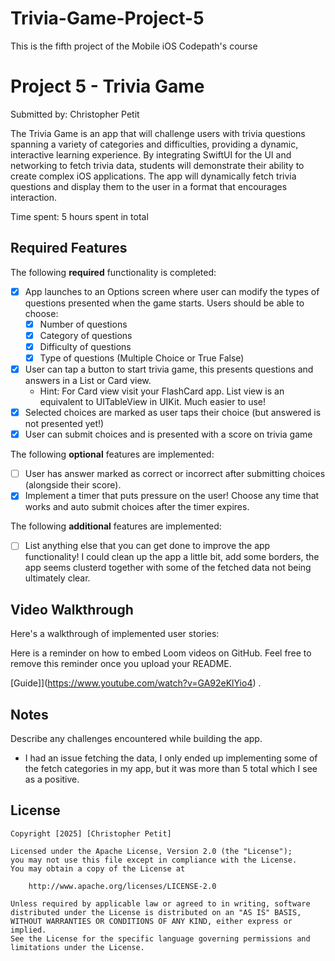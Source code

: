 # Trivia-Game-Project-5
This is the fifth project of the Mobile iOS Codepath's course

# Project 5 - Trivia Game

Submitted by: Christopher Petit

The Trivia Game is an app that will challenge users with trivia questions spanning a variety of categories and difficulties, providing a dynamic, interactive learning experience. By integrating SwiftUI for the UI and networking to fetch trivia data, students will demonstrate their ability to create complex iOS applications. The app will dynamically fetch trivia questions and display them to the user in a format that encourages interaction.

Time spent: 5 hours spent in total

## Required Features

The following **required** functionality is completed:

- [X] App launches to an Options screen where user can modify the types of questions presented when the game starts. Users should be able to choose:
  - [X] Number of questions
  - [X] Category of questions
  - [X] Difficulty of questions
  - [X] Type of questions (Multiple Choice or True False)
- [X] User can tap a button to start trivia game, this presents questions and answers in a List or Card view.
  - Hint: For Card view visit your FlashCard app. List view is an equivalent to UITableView in UIKit. Much easier to use!
- [X] Selected choices are marked as user taps their choice (but answered is not presented yet!)
- [X] User can submit choices and is presented with a score on trivia game
 
The following **optional** features are implemented:

- [ ] User has answer marked as correct or incorrect after submitting choices (alongside their score).
- [X] Implement a timer that puts pressure on the user! Choose any time that works and auto submit choices after the timer expires. 

The following **additional** features are implemented:

- [ ] List anything else that you can get done to improve the app functionality!
      I could clean up the app a little bit, add some borders, the app seems clusterd together with some of the fetched data not being ultimately clear.

## Video Walkthrough

Here's a walkthrough of implemented user stories:

Here is a reminder on how to embed Loom videos on GitHub. Feel free to remove this reminder once you upload your README. 

[Guide]](https://www.youtube.com/watch?v=GA92eKlYio4) .

## Notes

Describe any challenges encountered while building the app.
- I had an issue fetching the data, I only ended up implementing some of the fetch categories in my app, but it was more than 5 total which I see as a positive.

## License

    Copyright [2025] [Christopher Petit]

    Licensed under the Apache License, Version 2.0 (the "License");
    you may not use this file except in compliance with the License.
    You may obtain a copy of the License at

        http://www.apache.org/licenses/LICENSE-2.0

    Unless required by applicable law or agreed to in writing, software
    distributed under the License is distributed on an "AS IS" BASIS,
    WITHOUT WARRANTIES OR CONDITIONS OF ANY KIND, either express or implied.
    See the License for the specific language governing permissions and
    limitations under the License.
